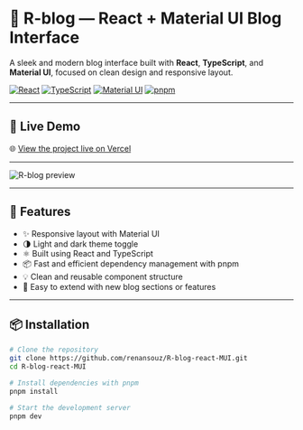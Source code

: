 # 📝 R-blog — React + Material UI Blog Interface

A sleek and modern blog interface built with **React**, **TypeScript**, and **Material UI**, focused on clean design and responsive layout.

[![React](https://img.shields.io/badge/React-20232A?style=for-the-badge&logo=react&logoColor=61DAFB)](https://reactjs.org/)
[![TypeScript](https://img.shields.io/badge/TypeScript-007ACC?style=for-the-badge&logo=typescript&logoColor=white)](https://www.typescriptlang.org/)
[![Material UI](https://img.shields.io/badge/MUI-007FFF?style=for-the-badge&logo=mui&logoColor=white)](https://mui.com/)
[![pnpm](https://img.shields.io/badge/pnpm-F69220?style=for-the-badge&logo=pnpm&logoColor=white)](https://pnpm.io)

---

## 🔗 Live Demo

🌐 [View the project live on Vercel](https://r-blog-eta.vercel.app/)

---

![R-blog preview](https://i.imgur.com/NXdvrYm.png)

---

## 🚀 Features

- ✨ Responsive layout with Material UI
- 🌗 Light and dark theme toggle
- ⚛️ Built using React and TypeScript
- 📦 Fast and efficient dependency management with pnpm
- 💡 Clean and reusable component structure
- 🧩 Easy to extend with new blog sections or features

---

## 📦 Installation

```bash
# Clone the repository
git clone https://github.com/renansouz/R-blog-react-MUI.git
cd R-blog-react-MUI

# Install dependencies with pnpm
pnpm install

# Start the development server
pnpm dev
